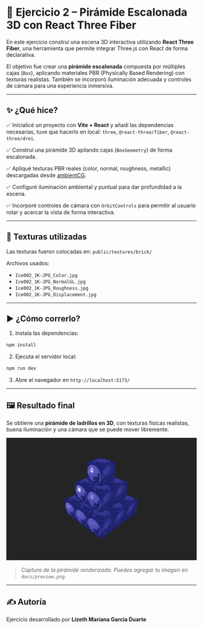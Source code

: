 
# 🧱 Ejercicio 2 – Pirámide Escalonada 3D con React Three Fiber

En este ejercicio construí una escena 3D interactiva utilizando **React Three Fiber**, una herramienta que permite integrar Three.js con React de forma declarativa.

El objetivo fue crear una **pirámide escalonada** compuesta por múltiples cajas (`Box`), aplicando materiales PBR (Physically Based Rendering) con texturas realistas. También se incorporó iluminación adecuada y controles de cámara para una experiencia inmersiva.

---

## ✨ ¿Qué hice?

✅ Inicialicé un proyecto con **Vite + React** y añadí las dependencias necesarias, tuve que hacerlo en local:
`three`, `@react-three/fiber`, `@react-three/drei`.

✅ Construí una pirámide 3D apilando cajas (`BoxGeometry`) de forma escalonada.

✅ Apliqué texturas PBR reales (color, normal, roughness, metallic) descargadas desde [ambientCG](https://ambientcg.com).

✅ Configuré iluminación ambiental y puntual para dar profundidad a la escena.

✅ Incorporé controles de cámara con `OrbitControls` para permitir al usuario rotar y acercar la vista de forma interactiva.

---

## 🎨 Texturas utilizadas

Las texturas fueron colocadas en:
`public/textures/brick/`

Archivos usados:

* `Ice002_1K-JPG_Color.jpg`
* `Ice002_1K-JPG_NormalGL.jpg`
* `Ice002_1K-JPG_Roughness.jpg`
* `Ice002_1K-JPG_Displacement.jpg`

---

## ▶️ ¿Cómo correrlo?

1. Instala las dependencias:

```bash
npm install
```

2. Ejecuta el servidor local:

```bash
npm run dev
```

3. Abre el navegador en `http://localhost:5173/`

---

## 🖼 Resultado final

Se obtiene una **pirámide de ladrillos en 3D**, con texturas físicas realistas, buena iluminación y una cámara que se puede mover libremente.

![Visualización de ejemplo](./piramide.jpeg)

> *Captura de la pirámide renderizada. Puedes agregar tu imagen en `docs/preview.png`.*

---

## ✍️ Autoría

Ejercicio desarrollado por
**Lizeth Mariana Garcia Duarte**
